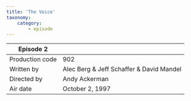 ```yaml
---
title: 'The Voice'
taxonomy:
    category:
        - episode
---
```


| Episode 2 | |
|-----------------|------------------------------------------|
| Production code | 902                                      |
| Written by      | Alec Berg & Jeff Schaffer & David Mandel |
| Directed by     | Andy Ackerman                            |
| Air date        | October 2, 1997                          |
